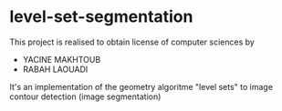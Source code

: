 # level-set-segmentation
This project is realised to obtain license of computer sciences by 
  * YACINE MAKHTOUB 
  * RABAH LAOUADI

It's an implementation of the geometry algoritme "level sets"  to image contour detection (image segmentation)
